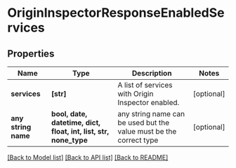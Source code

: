 # OriginInspectorResponseEnabledServices


## Properties
Name | Type | Description | Notes
------------ | ------------- | ------------- | -------------
**services** | **[str]** | A list of services with Origin Inspector enabled. | [optional] 
**any string name** | **bool, date, datetime, dict, float, int, list, str, none_type** | any string name can be used but the value must be the correct type | [optional]

[[Back to Model list]](../README.md#documentation-for-models) [[Back to API list]](../README.md#documentation-for-api-endpoints) [[Back to README]](../README.md)



